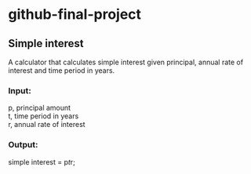# github-final-project

## Simple interest

A calculator that calculates simple interest given principal, annual rate of interest and time period in years.

### Input:

p, principal amount</br>
t, time period in years</br>
r, annual rate of interest
   
### Output:
simple interest = p*t*r;
